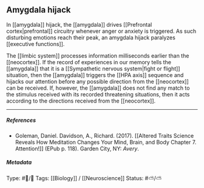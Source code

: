 ## Amygdala hijack # 

In [[amygdala]] hijack, the [[amygdala]] drives [[Prefrontal cortex|prefrontal]] circuitry whenever anger or anxiety is triggered. As such disturbing emotions reach their peak, an amygdala hijack paralyzes [[executive functions]].

The [[limbic system]] processes information milliseconds earlier than the [[neocortex]]. If the record of experiences in our memory tells the [[amygdala]] that it is a [[Sympathetic nervous system|fight or flight]] situation, then the [[amygdala]] triggers the [[HPA axis]] sequence and hijacks our attention before any possible direction from the [[neocortex]] can be received. If, however, the [[amygdala]] does not find any match to the stimulus received with its recorded threatening situations, then it acts according to the directions received from the [[neocortex]].

___

##### References

- Goleman, Daniel. Davidson, A., Richard. (2017). [[Altered Traits Science Reveals How Meditation Changes Your Mind, Brain, and Body Chapter 7. Attention!]] (EPub p. 118). Garden City, NY: _Avery_.

##### Metadata

Type: #🔵/🔵 
Tags: [[Biology]] / [[Neuroscience]]
Status: #⛅️/⛅️ 